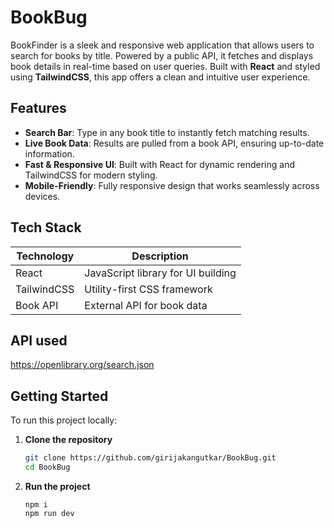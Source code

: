 # BookBug

BookFinder is a sleek and responsive web application that allows users to search for books by title. Powered by a public API, it fetches and displays book details in real-time based on user queries. Built with **React** and styled using **TailwindCSS**, this app offers a clean and intuitive user experience.

## Features

- **Search Bar**: Type in any book title to instantly fetch matching results.
- **Live Book Data**: Results are pulled from a book API, ensuring up-to-date information.
- **Fast & Responsive UI**: Built with React for dynamic rendering and TailwindCSS for modern styling.
- **Mobile-Friendly**: Fully responsive design that works seamlessly across devices.

## Tech Stack

| Technology  | Description                        |
| ----------- | ---------------------------------- |
| React       | JavaScript library for UI building |
| TailwindCSS | Utility-first CSS framework        |
| Book API    | External API for book data         |

## API used

https://openlibrary.org/search.json

## Getting Started

To run this project locally:

1. **Clone the repository**
   ```bash
   git clone https://github.com/girijakangutkar/BookBug.git
   cd BookBug
   ```
2. **Run the project**

   ```
   npm i
   npm run dev

   ```
